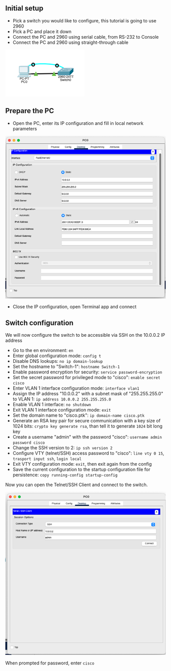 
## Initial setup

- Pick a switch you would like to configure, this tutorial is going to use 2960
- Pick a PC and place it down
- Connect the PC and 2960 using serial cable, from RS-232 to Console
- Connect the PC and 2960 using straight-through cable


![](../img/pc_network.png)

## Prepare the PC

- Open the PC, enter its IP configuration and fill in local network parameters

![](../img/switch_ip_config.png)

- Close the IP configuration, open Terminal app and connect

## Switch configuration

We will now configure the switch to be accessible via SSH on the 10.0.0.2 IP address

- Go to the en environment: `en`
- Enter global configuration mode: `config t`
- Disable DNS lookups: `no ip domain-lookup`
- Set the hostname to "Switch-1": `hostname Switch-1`
- Enable password encryption for security: `service password-encryption`
- Set the secret password for privileged mode to "cisco": `enable secret cisco`
- Enter VLAN 1 interface configuration mode: `interface vlan1`
- Assign the IP address "10.0.0.2" with a subnet mask of "255.255.255.0" to VLAN 1: `ip address 10.0.0.2 255.255.255.0`
- Enable VLAN 1 interface: `no shutdown`
- Exit VLAN 1 interface configuration mode: `exit`
- Set the domain name to "cisco.ptk": `ip domain-name cisco.ptk`
- Generate an RSA key pair for secure communication with a key size of 1024 bits: `crypto key generate rsa`, than tell it to generate `1024` bit long key
- Create a username "admin" with the password "cisco": `username admin password cisco`
- Change the SSH version to 2: `ip ssh version 2`
- Configure VTY (telnet/SSH) access password to "cisco": `line vty 0 15`, `trasport input ssh`, `login local`
- Exit VTY configuration mode: `exit`, then exit again from the config
- Save the current configuration to the startup configuration file for persistence: `copy running-config startup-config`

Now you can open the Telnet/SSH Client and connect to the switch.

![](../img/pc_ssh_connect.png)


When prompted for password, enter `cisco`